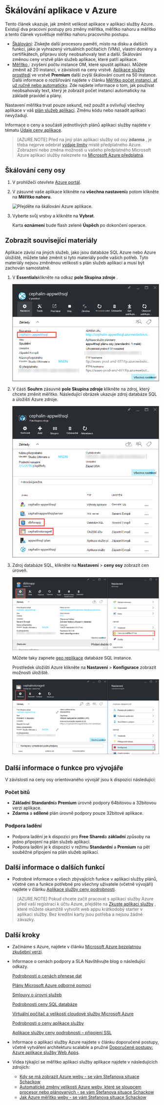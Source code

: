 <properties
    pageTitle="Škálování aplikace v Azure | Microsoft Azure"
    description="Naučte se škálování aplikace v aplikaci služby Azure přidat funkce a funkce."
    services="app-service"
    documentationCenter=""
    authors="cephalin"
    manager="wpickett"
    editor="mollybos"/>

<tags
    ms.service="app-service"
    ms.workload="na"
    ms.tgt_pltfrm="na"
    ms.devlang="na"
    ms.topic="article"
    ms.date="07/05/2016"
    ms.author="cephalin"/>

# <a name="scale-up-an-app-in-azure"></a>Škálování aplikace v Azure #

Tento článek ukazuje, jak změnit velikost aplikace v aplikaci služby Azure. Existují dva pracovní postupy pro změny měřítka, měřítko nahoru a měřítko a tento článek vysvětluje měřítko nahoru pracovního postupu.

- [Škálování](https://en.wikipedia.org/wiki/Scalability#Horizontal_and_vertical_scaling): Získejte další procesoru paměti, místo na disku a dalších funkcí, jako je vyhrazený virtuálních počítačích (VMs), vlastní domény a certifikátech, přípravu sloty neobsahovaly text a další. Škálování změnou ceny vrstvě plán služeb aplikace, které patří aplikace.
- [Měřítko,](https://en.wikipedia.org/wiki/Scalability#Horizontal_and_vertical_scaling): zvýšení počtu instance OM, které spustit aplikaci.
Můžete změnit až 20 instancí, v závislosti na ceny vrstvě. [Aplikace služby prostředí](../app-service/app-service-app-service-environments-readme.md) ve vrstvě **Premium** další zvýší škálování count na 50 instance. Další informace o rozšiřování najdete v článku [Měřítko počet instancí, ať už ručně nebo automaticky](../monitoring-and-diagnostics/insights-how-to-scale.md). Zde najdete informace o tom, jak používat neobsahovaly text, který je zobrazit počet instancí automaticky na základě pravidel a plány.

Nastavení měřítka trvat pouze sekund, než použít a ovlivňují všechny aplikace v váš [plán služeb aplikací](../app-service/azure-web-sites-web-hosting-plans-in-depth-overview.md).
Změnu kódu nebo nasadit aplikaci nevyžadují.

Informace o ceny a součástí jednotlivých plánů aplikaci služby najdete v tématu [Údaje ceny aplikace](/pricing/details/web-sites/).  

> [AZURE.NOTE] Před na jiný plán aplikaci služby od osy **zdarma** , je třeba nejprve odebrat [výdaje limity](/pricing/spending-limits/) místě předplatného Azure. Zobrazení nebo změna možností u vašeho předplatného Microsoft Azure aplikaci služby naleznete na [Microsoft Azure předplatná][azuresubscriptions].

<a name="scalingsharedorbasic"></a>
<a name="scalingstandard"></a>

## <a name="scale-up-your-pricing-tier"></a>Škálování ceny osy

1. V prohlížeči otevřete [Azure portál][portal].

2. V zásuvné vaše aplikace klikněte na **všechna nastavení**a potom klikněte na **Měřítko nahoru**.

    ![Přejděte na škálování Azure aplikace.][ChooseWHP]

4. Vyberte svůj vrstvy a klikněte na **Vybrat**.

    Karta **oznámení** bude flash zelené **Úspěch** po dokončení operace.

<a name="ScalingSQLServer"></a>
## <a name="scale-related-resources"></a>Zobrazit související materiály
Aplikace závisí na jiných služeb, jako jsou databáze SQL Azure nebo Azure úložiště, můžete také změnit si tyto materiály podle vašich potřeb. Tyto materiály nejsou změněnou velikostí s plán služeb aplikací a musí být zachován samostatně.

1. V **Essentials**klikněte na odkaz **pole Skupina zdroje** .

    ![Škálování Azure aplikace související materiály](./media/web-sites-scale/RGEssentialsLink.png)

2. V části **Souhrn** zásuvné **pole Skupina zdroje** klikněte na zdroj, který chcete změnit měřítko. Následující obrázek ukazuje zdroj databáze SQL a úložišti Azure zdroje.

    ![Přejděte na zásuvné skupina zdroje přejít Azure aplikace](./media/web-sites-scale/ResourceGroup.png)

3. Zdroj databáze SQL, klikněte na **Nastavení** > **ceny osy** zobrazit cen úroveň.

    ![Škálování back-end databáze SQL Azure aplikace](./media/web-sites-scale/ScaleDatabase.png)

    Můžete taky zapnete [geo replikace](../sql-database/sql-database-geo-replication-overview.md) databáze SQL instance.

    Prostředek úložišti Azure klikněte na **Nastavení** > **Konfigurace** zobrazit možnosti úložiště.

    ![Škálování účet Azure úložiště používaný službou Azure aplikace](./media/web-sites-scale/ScaleStorage.png)

<a name="devfeatures"></a>
## <a name="learn-about-developer-features"></a>Další informace o funkce pro vývojáře
V závislosti na ceny osy orientovaného vývojář jsou k dispozici následující:

### <a name="bitness"></a>Počet bitů ###

- **Základní** **Standardní**a **Premium** úrovně podpory 64bitovou a 32bitovou verzi aplikace.
- **Zdarma** a **sdílené** plán úrovně podpory pouze 32bitové aplikace.

### <a name="debugger-support"></a>Podpora ladění ###

- Podpora ladění je k dispozici pro **Free** **Shared**a **základní** způsoby na jedno připojení na plán služeb aplikací.
- Podpora ladění je k dispozici v režimu **Standardní** a **Premium** na pět souběžné připojení na plán služeb aplikací.

<a name="OtherFeatures"></a>
## <a name="learn-about-other-features"></a>Další informace o dalších funkcí

- Podrobné informace o všech zbývajících funkce v aplikaci služby plánů, včetně cen a funkce potřebné pro všechny uživatele (včetně vývojáři) najdete v článku [Aplikace služby ceny podrobnosti](/pricing/details/web-sites/).

>[AZURE.NOTE] Pokud chcete začít pracovat s aplikaci služby Azure před vaší registraci k účtu Azure, přejděte na [Zkuste aplikaci služby](http://go.microsoft.com/fwlink/?LinkId=523751) , které můžete okamžitě vytvořit web appu krátkodobý starter v aplikaci služby. Bez kreditní karty jsou potřeba a nejsou žádné závazky.

<a name="Next Steps"></a>
## <a name="next-steps"></a>Další kroky

- Začínáme s Azure, najdete v článku [Microsoft Azure bezplatnou zkušební verzi](/pricing/free-trial/).
- Informace o cenách podpory a SLA Navštěvujte blog o následující odkazy.

    [Podrobnosti o cenách přenese dat](/pricing/details/data-transfers/)

    [Plány Microsoft Azure odborné pomoci](/support/plans/)

    [Smlouvy o úrovni služeb](/support/legal/sla/)

    [Podrobnosti ceny SQL databáze](/pricing/details/sql-database/)

    [Virtuální počítač a velikosti cloudové služby Microsoft Azure][vmsizes]

    [Podrobnosti o ceny aplikace služby](/pricing/details/app-service/)

    [Aplikace služby ceny podrobnosti – připojení SSL](/pricing/details/web-sites/#ssl-connections)

- Informace o aplikaci služby Azure najdete v článku doporučené postupy, včetně vytváření architekturu scalable a pružné [Doporučené postupy: Azure aplikace služby Web Apps](http://blogs.msdn.com/b/windowsazure/archive/2014/02/10/best-practices-windows-azure-websites-waws.aspx).

- Videa týkající se měřítko aplikaci služby aplikace najdete v následujících zdrojích:

    - [Kdy se má zobrazit Azure weby - se vám Stefanova situace Schackow](/documentation/videos/azure-web-sites-free-vs-standard-scaling/)
    - [Automatické změny velikosti Azure weby, které se sloupcem procesor nebo plánovaných - se vám Stefanova situace Schackow](/documentation/videos/auto-scaling-azure-web-sites/)
    - [Jak Azure měřítko weby - se vám Stefanova situace Schackow](/documentation/videos/how-azure-web-sites-scale/)


<!-- LINKS -->
[vmsizes]:/pricing/details/app-service/
[SQLaccountsbilling]:http://go.microsoft.com/fwlink/?LinkId=234930
[azuresubscriptions]:http://go.microsoft.com/fwlink/?LinkID=235288
[portal]: https://portal.azure.com/

<!-- IMAGES -->
[ChooseWHP]: ./media/web-sites-scale/scale1ChooseWHP.png
[ChooseBasicInstances]: ./media/web-sites-scale/scale2InstancesBasic.png
[SaveButton]: ./media/web-sites-scale/05SaveButton.png
[BasicComplete]: ./media/web-sites-scale/06BasicComplete.png
[ScaleStandard]: ./media/web-sites-scale/scale3InstancesStandard.png
[Autoscale]: ./media/web-sites-scale/scale4AutoScale.png
[SetTargetMetrics]: ./media/web-sites-scale/scale5AutoScaleTargetMetrics.png
[SetFirstRule]: ./media/web-sites-scale/scale6AutoScaleFirstRule.png
[SetSecondRule]: ./media/web-sites-scale/scale7AutoScaleSecondRule.png
[SetThirdRule]: ./media/web-sites-scale/scale8AutoScaleThirdRule.png
[SetRulesFinal]: ./media/web-sites-scale/scale9AutoScaleFinal.png
[ResourceGroup]: ./media/web-sites-scale/scale10ResourceGroup.png
[ScaleDatabase]: ./media/web-sites-scale/scale11SQLScale.png
[GeoReplication]: ./media/web-sites-scale/scale12SQLGeoReplication.png
